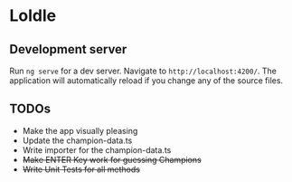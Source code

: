 # Loldle

## Development server

Run `ng serve` for a dev server. Navigate to `http://localhost:4200/`. The application will automatically reload if you change any of the source files.

## TODOs

- Make the app visually pleasing
- Update the champion-data.ts
- Write importer for the champion-data.ts
- ~~Make ENTER Key work for guessing Champions~~
- ~~Write Unit Tests for all methods~~
